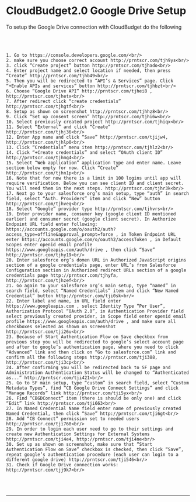 <html>
<body>

<head>
    <meta charset="UTF-8">
    <title>CloudBudget2.0 Google Drive Setup</title>
</head>

<h1 id='pageTop'>CloudBudget2.0 Google Drive Setup</h1>
<div>
    <p>To setup the Google Drive connection with CloudBudget do the following</p>
    <br/><br/>

    1. Go to https://console.developers.google.com/<br/>
    2. make sure you choose correct account http://prntscr.com/tjh9ys<br/>
    3. click “Create project” button http://prntscr.com/tjhado<br/>
    4. Enter project name and select location if needed, then press “Create” http://prntscr.com/tjhb49<br/>
    5. Then you will be redirected to “API’s & Services” page. Click “+Enable APIs and services” button http://prntscr.com/tjhbzt<br/>
    6. Choose “Google Drive API” http://prntscr.com/tjhei8 ,  http://prntscr.com/tjhetx<br/>
    7. After redirect click “create credentials” http://prntscr.com/tjhgtf<br/>
    8. Setup as shown on screenshot http://prntscr.com/tjhhz8<br/>
    9. Click “Set up consent screen” http://prntscr.com/tjhi6w<br/>
    10. Select previously created project http://prntscr.com/tjhiqx<br/>
    11. Select “External” and click “Create” http://prntscr.com/tjhj36<br/>
    12. Enter App name and click “Save” http://prntscr.com/tjijw4, http://prntscr.com/tjhlp0<br/>
    13. Click “Credentials” menu item http://prntscr.com/tjhlz2<br/>
    14. Click “+Create credentials” and select “OAuth client ID” http://prntscr.com/tjhmg4<br/>
    15. Select “Web application” application type and enter name. Leave section below empty for now. Click “Create” http://prntscr.com/tjhn1p<br/>
    16. Note that for now there is a limit in 100 logins until app will require verification. Below you can see client ID and client secret. You will need them in the next steps. http://prntscr.com/tjhr3k<br/>
    17. Next go to your salesforce org’s main setup, type “auth” in search field, select “Auth. Providers” item and click “New” button http://prntscr.com/tjhveq<br/>
    18. Select “Google” provider type http://prntscr.com/tjhvrs<br/>
    19. Enter provider name, consumer key (google client ID mentioned earlier) and consumer secret (google client secret). In Authorize Endpoint URL field enter following: https://accounts.google.com/o/oauth2/auth?access_type=offline&approval_prompt=force , in Token Endpoint URL enter https://accounts.google.com/o/oauth2/accessToken , in Default Scopes enter openid email profile https://www.googleapis.com/auth/drive , then click “Save” http://prntscr.com/tjhy19<br/>
    20. Enter salesforce org’s domen URL in Authorized JavaScript origins section of a google credentials page, enter URL’s from Salesforce Configuration section in Authorized redirect URLs section of a google credentials page http://prntscr.com/tjhyfa, http://prntscr.com/tjhzef<br/>
    21. Go again to your salesforce org’s main setup, type “named” in search field, select “Named Credentials” item and click “New Named Credential” button http://prntscr.com/tji0sk<br/>
    22. Enter label and name, in URL field enter https://www.googleapis.com , select Identity Type “Per User”, Authorization Protocol “OAuth 2.0”, in Authentication Provider field select previously created provider, in Scope field enter openid email profile https://www.googleapis.com/auth/drive , and make sure all checkboxes selected as shown on screenshot http://prntscr.com/tji26u<br/>
    23. Because of Start Authentication Flow on Save checkbox from previous step you will be redirected to google’s select account page and after to google’s authentication page, where you need to click “Advanced” link and then click on “Go to salesforce.com” link and confirm all the following steps http://prntscr.com/tji388, http://prntscr.com/tji3cp<br/>
    24. After confirming you will be redirected back to SF page and Administration Authentication Status will be changed to “Authenticated as...” http://prntscr.com/tji421<br/>
    25. Go to SF main setup, type “custom” in search field, select “Custom Metadata Types”, find “CB Google Drive Connect Settings” and click “Manage Records” link http://prntscr.com/tji5yx<br/>
    26. Find “CBGDConnect” item (there is should be only one) and click “Edit” link http://prntscr.com/tji663<br/>
    27. In Named Credential Name field enter name of previously created Named Credential, then click “Save” http://prntscr.com/tji6gt<br/>
    28. Add “CB Connect” permission set to needed users http://prntscr.com/tji768<br/>
    29. In order to login each user need to go to their settings and create new Authentication Settings for External Systems http://prntscr.com/tji4e4, http://prntscr.com/tji4ne<br/>
    30. Set up as shown on screenshot, make sure that “Start Authentication Flow on Save” checkbox is checked, then click “Save”, repeat google’s authentication procedure (each user can login to a different google drive) http://prntscr.com/tji546<br/>
    31. Check if Google Drive connection works: http://prntscr.com/tjj9k7<br/>

</div>
<br/>

<br/>
<hr/>
<!--<div>
    Navigate to:
    <p><a href="https://cloudbudgetinc.github.io/Docs/CBCore">CB Base Documentation</a></p>
</div>-->

<button onclick="topFunction()" id="myBtn" title="Go to top">Top</button>

<script>
    let mybutton = document.getElementById("myBtn");
    window.onscroll = function () {
        scrollFunction()
    };

    function scrollFunction() {
        mybutton.style.display = document.body.scrollTop > 20 || document.documentElement.scrollTop > 20 ? "block" : "none";
    }

    function topFunction() {
        document.body.scrollTop = 0;
        document.documentElement.scrollTop = 0;
    }
</script>

<style>
    #myBtn {
        display: none;
        position: fixed;
        bottom: 20px;
        right: 30px;
        z-index: 99;
        font-size: 18px;
        border: 1px solid #b5e853;
        outline: none;
        background-color: #171717;
        color: #b5e853;
        cursor: pointer;
        padding: 15px;
        border-radius: 4px;
    }

    #myBtn:hover {
        background-color: #181818;
    }
</style>


</body>
</html>
